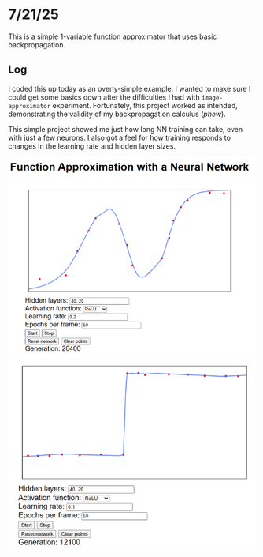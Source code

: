 # 7/21/25
This is a simple 1-variable function approximator that uses basic backpropagation.

## Log
I coded this up today as an overly-simple example. I wanted to make sure I could get some basics down after the difficulties I had with `image-approximator` experiment. Fortunately, this project worked as intended, demonstrating the validity of my backpropagation calculus (*phew*).

This simple project showed me just how long NN training can take, even with just a few neurons. I also got a feel for how training responds to changes in the learning rate and hidden layer sizes.

![Basic curve](https://github.com/tang0226/nnjs2/blob/main/experiments/function-approximation/screenshots/basic-curve.png)
![Overfitted discontinuity](https://github.com/tang0226/nnjs2/blob/main/experiments/function-approximation/screenshots/discontinuity.png)
